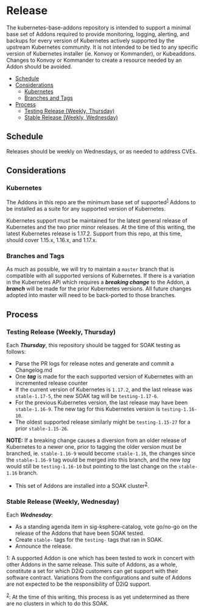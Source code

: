 # Release

The kubernetes-base-addons repository is intended to support a minimal base set of Addons required to provide monitoring, logging, alerting, and backups for every version of Kubernetes actively supported by the upstream Kubernetes community.
It is not intended to be tied to any specific version of Kubernetes installer (ie. Konvoy or Kommander), or Kubeaddons.
Changes to Konvoy or Kommander to create a resource needed by an Addon should be avoided.

- [Schedule](#schedule)
- [Considerations](#considerations)
  - [Kubernetes](#kubernetes)
  - [Branches and Tags](#branches-and-tags)
- [Process](#process)
  - [Testing Release (Weekly, Thursday)](#testing-release-weekly-thursday)
  - [Stable Release (Weekly, Wednesday)](#stable-release-weekly-wednesday)

## Schedule

Releases should be weekly on Wednesdays, or as needed to address CVEs.

## Considerations

### Kubernetes

The Addons in this repo are the minimum base set of supported<sup>[1](#footnote1)</sup> Addons to be installed as a suite for any supported version of Kubernetes.

Kubernetes support must be maintained for the latest general release of Kubernetes and the two prior minor releases.
At the time of this writing, the latest Kubernetes release is 1.17.2.
Support from this repo, at this time, should cover 1.15.x, 1.16.x, and 1.17.x.

### Branches and Tags

As much as possible, we will try to maintain a `master` branch that is compatible with all supported versions of Kubernetes.
If there is a variation in the Kubernetes API which requires a _**breaking change**_ to the Addon, a _**branch**_ will be made for the prior Kubernetes versions.
All future changes adopted into master will need to be back-ported to those branches.

## Process

### Testing Release (Weekly, Thursday)

Each _**Thursday**_, this repository should be tagged for SOAK testing as follows:

- Parse the PR logs for release notes and generate and commit a Changelog.md
- One _**tag**_ is made for the each supported version of Kubernetes with an incremented release counter
- If the current version of Kubernetes is `1.17.2`, and the last release was `stable-1.17-5`, the new SOAK tag will be `testing-1.17-6`.
- For the previous Kubernetes version, the last release may have been `stable-1.16-9`. The new tag for this Kubernetes version is `testing-1.16-10`.
- The oldest supported release similarly might be `testing-1.15-27` for a prior `stable-1.15-26`.

**NOTE:** If a breaking change causes a diversion from an older release of Kubernetes to a newer one, prior to tagging the older version must be branched, ie. `stable-1.16-9` would become `stable-1.16`, the changes since the `stable-1.16-9` tag would be merged into this branch, and the new _tag_ would still be `testing-1.16-10` but pointing to the last change on the `stable-1.16` branch.

- This set of Addons are installed into a SOAK cluster<sup>[2](#footnote2)</sup>.

### Stable Release (Weekly, Wednesday)

Each _**Wednesday**_:

- As a standing agenda item in sig-ksphere-catalog, vote go/no-go on the release of the Addons that have been SOAK tested.
- Create `stable-` tags for the `testing-` tags that ran in SOAK.
- Announce the release.

<a name="footnote1">1</a>: A supported Addon is one which has been tested to work in concert with other Addons in the same release. This suite of Addons, as a whole, constitute a set for which D2iQ customers can get support with their software contract. Variations from the configurations and suite of Addons are not expected to be the responsibility of D2iQ support.

<sup>[2](#footnote2)</sup>: At the time of this writing, this process is as yet undetermined as there are no clusters in which to do this SOAK.
